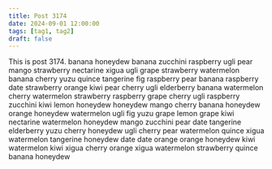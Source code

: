 ```yaml
---
title: Post 3174
date: 2024-09-01 12:00:00
tags: [tag1, tag2]
draft: false
---
```

This is post 3174.
banana
honeydew
banana
zucchini
raspberry
ugli
pear
mango
strawberry
nectarine
xigua
ugli
grape
strawberry
watermelon
banana
cherry
yuzu
quince
tangerine
fig
raspberry
pear
banana
raspberry
date
strawberry
orange
kiwi
pear
cherry
ugli
elderberry
banana
watermelon
cherry
watermelon
strawberry
raspberry
grape
cherry
ugli
raspberry
zucchini
kiwi
lemon
honeydew
honeydew
mango
cherry
banana
honeydew
orange
honeydew
watermelon
ugli
fig
yuzu
grape
lemon
grape
kiwi
nectarine
watermelon
honeydew
mango
zucchini
pear
date
tangerine
elderberry
yuzu
cherry
honeydew
ugli
cherry
pear
watermelon
quince
xigua
watermelon
tangerine
honeydew
date
date
orange
orange
honeydew
kiwi
watermelon
kiwi
xigua
cherry
orange
xigua
watermelon
strawberry
quince
banana
honeydew
